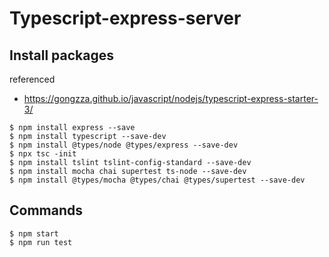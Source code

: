 # Typescript-express-server

## Install packages

referenced
- https://gongzza.github.io/javascript/nodejs/typescript-express-starter-3/


```
$ npm install express --save
$ npm install typescript --save-dev
$ npm install @types/node @types/express --save-dev
$ npx tsc -init
$ npm install tslint tslint-config-standard --save-dev
$ npm install mocha chai supertest ts-node --save-dev
$ npm install @types/mocha @types/chai @types/supertest --save-dev
```

## Commands
```
$ npm start
$ npm run test
```